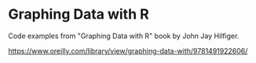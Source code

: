 # Graphing Data with R

Code examples from "Graphing Data with R" 
book by John Jay Hilfiger.

https://www.oreilly.com/library/view/graphing-data-with/9781491922606/